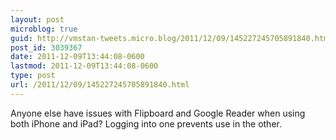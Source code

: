 ```yaml
---
layout: post
microblog: true
guid: http://vmstan-tweets.micro.blog/2011/12/09/145227245705891840.html
post_id: 3039367
date: 2011-12-09T13:44:08-0600
lastmod: 2011-12-09T13:44:08-0600
type: post
url: /2011/12/09/145227245705891840.html
---
```

Anyone else have issues with Flipboard and Google Reader when using both iPhone and iPad? Logging into one prevents use in the other.
